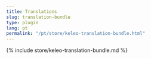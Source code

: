 ```yaml
---
title: Translations
slug: translation-bundle
type: plugin
lang: pt
permalink: "/pt/store/keleo-translation-bundle.html"
---
```


{% include store/keleo-translation-bundle.md %}
